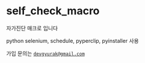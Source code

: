 # self_check_macro

자가진단 매크로 입니다

python
selenium, schedule, pyperclip, pyinstaller 사용

가입 문의는 <code>devgyurak@gmail.com</code>
